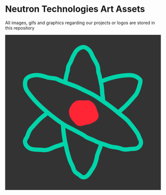 # Neutron Technologies Art Assets

All images, gifs and graphics regarding our projects or logos are stored in this repository

![](/logo/bitmap/logo-2048x2048.png)